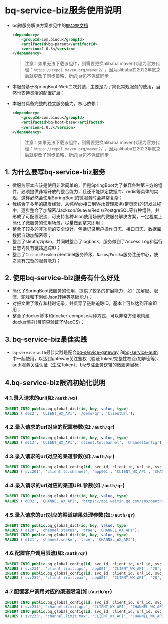 # bq-service-biz服务使用说明

- bq微服务解决方案参见中的[`README`文档](https://github.com/woollay/bq-parent/blob/main/README.MD)
  ```xml
  <dependency>
	  <groupId>com.biuqu</groupId>
	  <artifactId>bq-parent</artifactId>
	  <version>1.0.3</version>
  </dependency>
  ```

  > 注意：如果无法下载该组件，则需要更换alibaba maven代理为官方代理：`https://repo1.maven.org/maven2/` ，因为alibaba在2022年底之后就更改了同步策略，新的jar包不保证同步；

- 本服务基于SpringBoot-Web二次封装，主要是为了简化常规服务的使用，当然也支持灵活的配置扩展：
- 本服务具备完整的独立服务能力，核心依赖：
    ```xml
    <dependency>
        <groupId>com.biuqu</groupId>
        <artifactId>bq-boot-base</artifactId>
        <version>1.0.3</version>
    </dependency>
    ```
  > 注意：如果无法下载该组件，则需要更换alibaba maven代理为官方代理：`https://repo1.maven.org/maven2/` ，因为alibaba在2022年底之后就更改了同步策略，新的jar包不保证同步；

## 1. 为什么要写bq-service-biz服务

- 微服务原本应该是使用非常简单的，但是SpringBoot为了兼容各种第三方的组件，必须提供非常开放的整合能力，且还不能绑定数据库、redis等具体的实现，这样必然会使用SpringBoot的微服务时会异常复杂；
- 我结合了多年的研发经验，从纯Web接口到Web管理服务(带页面)的研发过程中，逐步整合了加解密/Jackson/Guava/Redis/PostgreSQL等各种组件，并形成了可配置限流、可支持各种Json使用场景的微服务解决方案，一定程度上简化了微服务的使用场景，尽量做到拿来即用；
- 整合了较多的非功能的安全设计，包括记录用户操作日志、接口日志、数据库数据自动加解密等；
- 整合了sleuth/zipkin，并同时整合了logback，服务做到了Access Log和运行日志均具有链路追踪ID；
- 整合了`CircuitBreaker`/Sentinel服务降级、`Nacos`/`Eureka`服务注册中心，使之具有完备的服务能力；

## 2. 使用bq-service-biz服务有什么好处

- 简化了SpringBoot微服务的使用，提供了较多的扩展能力，如：加解密、限流、驼峰和下划线Json转换等基础能力；
- 对报文做了缓存和耗时记录，并贯穿了链路追踪ID，基本上可以达到开箱即用；
- 整合了docker脚本和docker-compose两种方式，可以非常方便地构建docker集群(目前只验证了MacOS)；

## 3. bq-service-biz最佳实践

- `bq-service-auth`最佳实践是配合[bq-service-gateway](https://github.com/woollay/bq-service-gateway) 和[bq-service-auth](https://github.com/woollay/bq-service-auth)
  中一起使用，以达到gateway关注鉴权（验证Token/完整性校验/加解密等）、auth服务关注认证（生成Token）、biz专注业务逻辑的微服务目标；

## 4.bq-service-biz限流初始化说明

### 4.1.录入请求的url(如:`/auth/wx`)

```sql
INSERT INTO public.bq_global_dict(id, key, value, type)
VALUES ('d012', 'CLIENT_WX_API', '/demo/qr', 'ClientUrl');
```

### 4.2.录入请求的url对应的配置参数(如:`/auth/qr`)

```sql
INSERT INTO public.bq_global_dict(id, key, value, type)
VALUES ('d013', 'CLIENT_WX_API', 'client.to.channel', 'ChannelConfig');
```

### 4.3.录入请求的url对应的渠道参数(如:`/auth/qr`)

```sql
INSERT INTO public.bq_global_config(id, svc_id, client_id, url_id, svc_value, create_time)
VALUES ('svc201', 'client.to.channel', 'app001', 'CLIENT_WX_API', 'CHANNEL_WX_API', '1566382443412');
```

### 4.4.录入请求的url对应的渠道URL参数(如:`/auth/qr`)

```sql
INSERT INTO public.bq_global_dict(id, key, value, type)
VALUES ('d002', 'CHANNEL_WX_API', 'https://api.weixin.qq.com/sns/oauth2/access_token', 'ChannelUrl');
```

### 4.5.录入请求的url对应的渠道结果处理参数(如:`/auth/qr`)

```sql
INSERT INTO public.bq_global_dict(id, key, value, type)
VALUES ('d120', 'channel.status', 'true', 'CHANNEL_WX_API');
INSERT INTO public.bq_global_dict(id, key, value, type)
VALUES ('d121', 'channel.snake', 'true', 'CHANNEL_WX_API');
```

### 4.6.配置客户调用限流(如:`/auth/qr`)

```sql
INSERT INTO public.bq_global_config(id, svc_id, client_id, url_id, svc_value, create_time)
VALUES ('svc231', 'client.limit.qps', 'app001', 'CLIENT_WX_API', '20', '1566382443412');
INSERT INTO public.bq_global_config(id, svc_id, client_id, url_id, svc_value, create_time)
VALUES ('svc232', 'client.limit.max', 'app001', 'CLIENT_WX_API', '20', '1566382443412');
```

### 4.7.配置客户调用对应的渠道限流(如:`/auth/qr`)

```sql
INSERT INTO public.bq_global_config(id, svc_id, client_id, url_id, svc_value, create_time)
VALUES ('svc234', 'channel.limit.qps', 'CLIENT_WX_API', 'CHANNEL_WX_API', '20', '1566382443412');
INSERT INTO public.bq_global_config(id, svc_id, client_id, url_id, svc_value, create_time)
VALUES ('svc235', 'channel.limit.max', 'CLIENT_WX_API', 'CHANNEL_WX_API', '20', '1566382443412');
```
